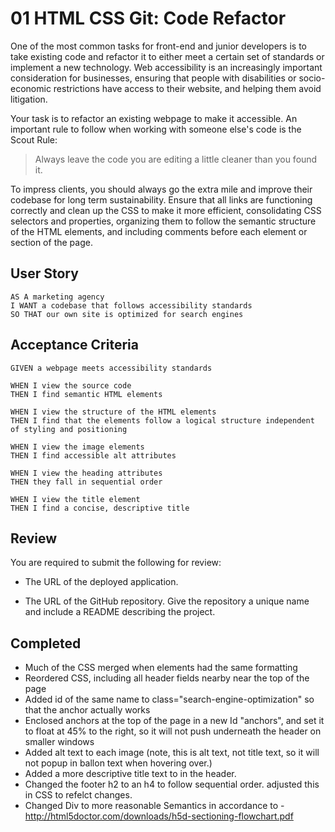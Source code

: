 # 01 HTML CSS Git: Code Refactor

One of the most common tasks for front-end and junior developers is to take existing code and refactor it to either meet a certain set of standards or implement a new technology. Web accessibility is an increasingly important consideration for businesses, ensuring that people with disabilities or socio-economic restrictions have access to their website, and helping them avoid litigation.

Your task is to refactor an existing webpage to make it accessible. An important rule to follow when working with someone else's code is the Scout Rule:

> Always leave the code you are editing a little cleaner than you found it.

To impress clients, you should always go the extra mile and improve their codebase for long term sustainability. Ensure that all links are functioning correctly and clean up the CSS to make it more efficient, consolidating CSS selectors and properties, organizing them to follow the semantic structure of the HTML elements, and including comments before each element or section of the page.

## User Story

```
AS A marketing agency
I WANT a codebase that follows accessibility standards
SO THAT our own site is optimized for search engines
```

## Acceptance Criteria

```
GIVEN a webpage meets accessibility standards

WHEN I view the source code
THEN I find semantic HTML elements

WHEN I view the structure of the HTML elements
THEN I find that the elements follow a logical structure independent of styling and positioning

WHEN I view the image elements
THEN I find accessible alt attributes

WHEN I view the heading attributes
THEN they fall in sequential order

WHEN I view the title element
THEN I find a concise, descriptive title
```

## Review

You are required to submit the following for review:

* The URL of the deployed application.

* The URL of the GitHub repository. Give the repository a unique name and include a README describing the project.


## Completed

* Much of the CSS merged when elements had the same formatting
* Reordered CSS, including all header fields nearby near the top of the page
* Added id of the same name to class="search-engine-optimization" so that the anchor actually works
* Enclosed anchors at the top of the page in a new Id "anchors", and set it to float at 45% to the right, so it will not push underneath the header on smaller windows
* Added alt text to each image (note, this is alt text, not title text, so it will not popup in ballon text when hovering over.)
* Added a more descriptive title text to in the header.
* Changed the footer h2 to an h4 to follow sequential order.  adjusted this in CSS to refelct changes.
* Changed Div to more reasonable Semantics in accordance to - http://html5doctor.com/downloads/h5d-sectioning-flowchart.pdf
